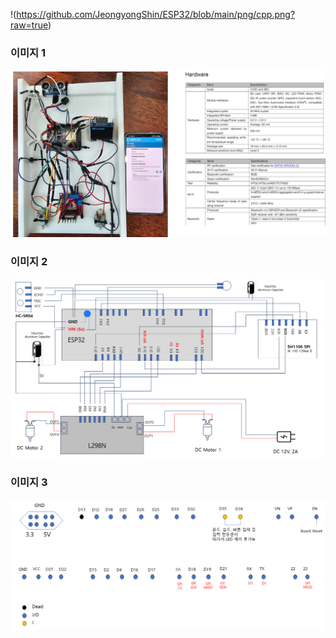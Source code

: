 


!(https://github.com/JeongyongShin/ESP32/blob/main/png/cpp.png?raw=true)

### 이미지 1
![ESP32 Image 1](https://github.com/JeongyongShin/ESP32/blob/main/png/esp_1.png?raw=true)

### 이미지 2
![ESP32 Image 2](https://github.com/JeongyongShin/ESP32/blob/main/png/esp_2.png?raw=true)

### 이미지 3
![ESP32 Image 3](https://github.com/JeongyongShin/ESP32/blob/main/png/esp_3.png?raw=true)
